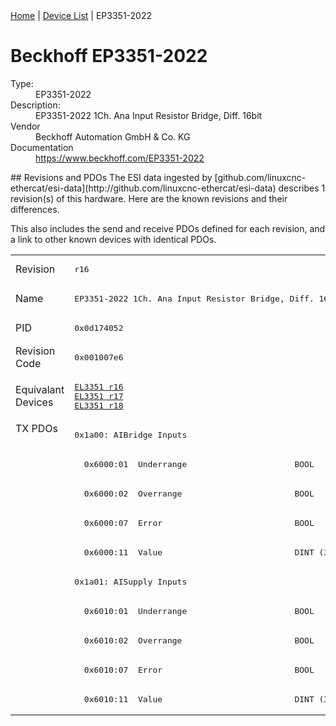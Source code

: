 <div class="nav"><a href="/esi-data">Home</a> | <a href="/esi-data/devices">Device List</a> | EP3351-2022</div>

#  Beckhoff EP3351-2022

<dl>
  <dt>Type:</dt><dd>EP3351-2022</dd>
  <dt>Description:</dt><dd>EP3351-2022 1Ch. Ana Input Resistor Bridge, Diff. 16bit</dd>
  <dt>Vendor</dt><dd>Beckhoff Automation GmbH & Co. KG</dd>
  <dt>Documentation</dt><dd><a href="https://www.beckhoff.com/EP3351-2022">https://www.beckhoff.com/EP3351-2022</a></dd>
</dl>
## Revisions and PDOs
The ESI data ingested by [github.com/linuxcnc-ethercat/esi-data](http://github.com/linuxcnc-ethercat/esi-data) describes 1 revision(s) of this hardware.  Here are the known revisions and their differences.

This also includes the send and receive PDOs defined for each revision, and a link to other known devices with identical PDOs.

<table>
<tr >
<td class="first">Revision</td>
<td ><pre>r16</pre></td>
</tr>
<tr >
<td class="first">Name</td>
<td ><pre>EP3351-2022 1Ch. Ana Input Resistor Bridge, Diff. 16bit</pre></td>
</tr>
<tr >
<td class="first">PID</td>
<td ><pre>0x0d174052</pre></td>
</tr>
<tr >
<td class="first">Revision Code</td>
<td ><pre>0x001007e6</pre></td>
</tr>
<tr >
<td class="first">Equivalant Devices</td>
<td ><pre><a href="EL3351">EL3351 r16</a><br/><a href="EL3351">EL3351 r17</a><br/><a href="EL3351">EL3351 r18</a></pre></td>
</tr>
<tr class="txpdo pdosection">
<td class="first" rowspan=10 valign=top>TX PDOs</td>
<td><pre>0x1a00: AIBridge Inputs</pre></td>
<td></td>
</tr>
<tr class="txpdo">
<td ><pre>  0x6000:01  Underrange                      BOOL</pre></td>
</tr>
<tr class="txpdo">
<td ><pre>  0x6000:02  Overrange                       BOOL</pre></td>
</tr>
<tr class="txpdo">
<td ><pre>  0x6000:07  Error                           BOOL</pre></td>
</tr>
<tr class="txpdo">
<td ><pre>  0x6000:11  Value                           DINT (32 bits)</pre></td>
</tr>
<tr class="txpdo pdosection">
<td ><pre>0x1a01: AISupply Inputs</pre></td>
</tr>
<tr class="txpdo">
<td ><pre>  0x6010:01  Underrange                      BOOL</pre></td>
</tr>
<tr class="txpdo">
<td ><pre>  0x6010:02  Overrange                       BOOL</pre></td>
</tr>
<tr class="txpdo">
<td ><pre>  0x6010:07  Error                           BOOL</pre></td>
</tr>
<tr class="txpdo">
<td ><pre>  0x6010:11  Value                           DINT (32 bits)</pre></td>
</tr>
</table>
